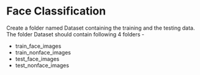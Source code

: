 # Face Classification

Create a folder named Dataset containing the training and the testing data.
The folder Dataset should contain following 4 folders - 
 * train_face_images
 * train_nonface_images
 * test_face_images
 * test_nonface_images

